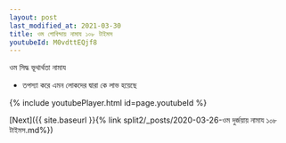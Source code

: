 ```yaml
---
layout: post
last_modified_at: 2021-03-30
title: ওম গোবিন্দায় নামায ১০৮ টাইমস
youtubeId: M0vdttEQjf8
---
```

 
 
 ওম সিদ্ধ ভূথার্থতা নামায  
 
 -  তপস্যা করে এমন লোকদের দ্বারা কে লাভ হয়েছে 
 
  
 
  
 
 
 
 
 
 


{% include youtubePlayer.html id=page.youtubeId %}
 
[Next]({{ site.baseurl }}{% link  split2/_posts/2020-03-26-ওম দুর্জয়ায় নামায ১০৮ টাইমস.md%})
 
